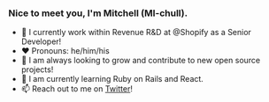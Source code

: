 ### Nice to meet you, I'm Mitchell (MI-chull). 
- 🔭 I currently work within Revenue R&D at @Shopify as a Senior Developer! 
- ❤️ Pronouns: he/him/his
- 🧠 I am always looking to grow and contribute to new open source projects!
- 🌱 I am currently learning Ruby on Rails and React. 
- 📫 Reach out to me on [Twitter](https://twitter.com/ohcrit)! 

<!--
**ohcrit/ohcrit** is a ✨ _special_ ✨ repository because its `README.md` (this file) appears on your GitHub profile.

Here are some ideas to get you started:

- 🔭 I’m currently working on ...
- 🌱 I’m currently learning ...
- 👯 I’m looking to collaborate on ...
- 🤔 I’m looking for help with ...
- 💬 Ask me about ...
- 📫 How to reach me: ...
- 😄 Pronouns: ...
- ⚡ Fun fact: ...
-->
